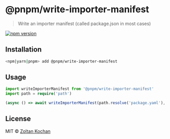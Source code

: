 # @pnpm/write-importer-manifest

> Write an importer manifest (called package.json in most cases)

<!--@shields('npm')-->
[![npm version](https://img.shields.io/npm/v/@pnpm/write-importer-manifest.svg)](https://www.npmjs.com/package/@pnpm/write-importer-manifest)
<!--/@-->

## Installation

```sh
<npm|yarn|pnpm> add @pnpm/write-importer-manifest
```

## Usage

```ts
import writeImporterManifest from '@pnpm/write-importer-manifest'
import path = require('path')

(async () => await writeImporterManifest(path.resolve('package.yaml'), { name: 'foo', version: '1.0.0' }))()
```

## License

MIT © [Zoltan Kochan](https://www.kochan.io/)
